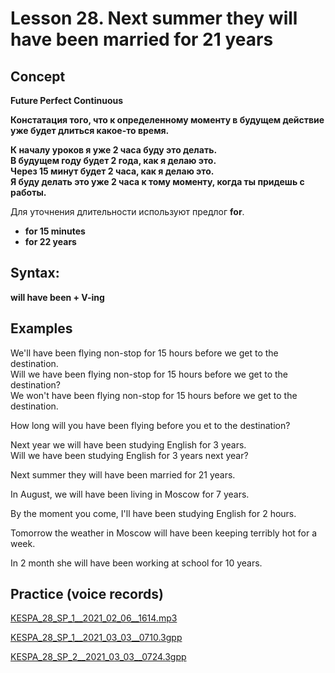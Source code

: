 # Lesson 28. Next summer they will have been married for 21 years

## Concept

**Future Perfect Continuous**  

**Констатация того, что к определенному моменту в будущем действие уже будет длиться какое-то время.**

**К началу уроков я уже 2 часа буду это делать.  
В будущем году будет 2 года, как я делаю это.  
Через 15 минут будет 2 часа, как я делаю это.  
Я буду делать это уже 2 часа к тому моменту, когда ты придешь с работы.**  

Для уточнения длительности используют предлог **for**.  
* **for 15 minutes**
* **for 22 years**


## Syntax:

**will have been + V-ing**  


## Examples

We'll have been flying non-stop for 15 hours before we get to the destination.  
Will we have been flying non-stop for 15 hours before we get to the destination?  
We won't have been flying non-stop for 15 hours before we get to the destination.  

How long will you have been flying before you et to the destination?  

Next year we will have been studying English for 3 years.  
Will we have been studying English for 3 years next year?  

Next summer they will have been married for 21 years.  

In August, we will have been living in Moscow for 7 years.  

By the moment you come, I'll have been studying English for 2 hours.  

Tomorrow the weather in Moscow will have been keeping terribly hot for a week.  

In 2 month she will have been working at school for 10 years.  


## Practice (voice records)

[KESPA_28_SP_1__2021_02_06__1614.mp3](https://mega.nz/file/xgNDyaJB#2eQFWHzCVSMPJy0K-I6Jy3uSKcltQq1Wjl8O9gaScwE)  

[KESPA_28_SP_1__2021_03_03__0710.3gpp](https://mega.nz/file/4gEiCbbI#eTNZe-61v5mpoY1zOTMkJ_h8UZfQvXnBz-WlhW1rxE8)

[KESPA_28_SP_2__2021_03_03__0724.3gpp](https://mega.nz/file/9sUE1ZiT#AnnP9UMQicAGeZhb5SxA2AAEgj5_hG8Rl4Sst6m6kdA)
